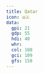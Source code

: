 ```yaml
---
title: Qatar
icon: 🇶🇦
data:
  gpi: 21
  gdp: 55
  hdi: 40
  whr:
  col: 108
  gci: 109
  gfs: 158
---
```

